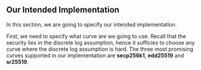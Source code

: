 ## Our Intended Implementation
In this section, we are going to specify our intended implementation.  

First, we need to specify what curve are we going to use. Recall that the security lies in the discrete log assumption, hence it sufficies to choose any curve where the discrete log assumption is hard. The three most promising curves supported in our implementation are **secp256k1**, **edd25519** and **sr25519**.

